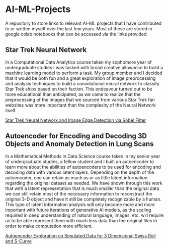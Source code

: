 # AI-ML-Projects
A repository to store links to relevant AI-ML projects that I have contributed to or written myself over the last few years. Most of these are stored in google colab notebooks that can be accessed via the links provided.


## Star Trek Neural Network

In a Computational Data Analytics course taken my sophomore year of undergraduate studies I was tasked with broad creative allowance to build a machine learning model to perform a task. My group member and I decided that it would be both fun and a great exploration of image preprocessing and analysis techniques to build a convolutional neural network to classify Star Trek ships based on their faction. This endeavour turned out to be more educational than anticipated, as we came to realize that the preprocessing of the images that we sourced from various Star Trek fan websites was more important than the complexity of the Neural Network itself. 

[Star Trek Neural Network and Image Edge Detection via Sobel Filter](https://colab.research.google.com/drive/1R6SccjWHyJ_9DNzcatDPD_WzPjBQJ25F?usp=sharing)

## Autoencoder for Encoding and Decoding 3D Objects and Anomaly Detection in Lung Scans

In a Mathematical Methods in Data Science course taken in my senior year of undergraduate studies, a fellow student and I built an autoencoder to learn more about the abilities of autoencoders to be used for encoding and decoding data with various latent layers. Depending on the depth of the autoencoder, one can retain as much as or as little latent information regarding the original dataset as needed. We have shown through this work that with a latent representation that is much smaller than the original data we can still retain most of the necessary information to reconstruct the original 3-D object and have it still be completely recognizable by a human. This type of latent information analysis will only become more and more important with future iterations of generative AI models, as the scaling required in deep understanding of natural language, images, etc. will require us to be able represent them with much less data than the original files in order to make computation more efficient.

[Autoencoder Exploration on Simulated Data for 3 Dimensional Swiss Roll and S-Curve](https://colab.research.google.com/drive/1NWcY2Jhzax_7BAAGwZw_HBeM7jHc0Y_X?usp=sharing)

